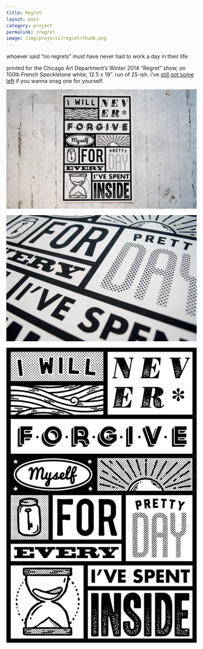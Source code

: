 ```yaml
---
title: Regret
layout: post
category: project
permalink: /regret
image: /img/projects/regret/thumb.png
---
```


whoever said “no regrets” must have never had to work a day in their life.

printed for the Chicago Art Department’s Winter 2014 “Regret” show, on 100lb French Speckletone white, 12.5 x 19”. run of 25-ish. i've [still got some left](http://ryantroyford.bigcartel.com/product/regret) if you wanna snag one for yourself. 


![regret](/img/projects/regret/regret-2.jpg)

![regret](/img/projects/regret/regret-1.jpg)

![regret](/img/projects/regret/regret-full.jpg)